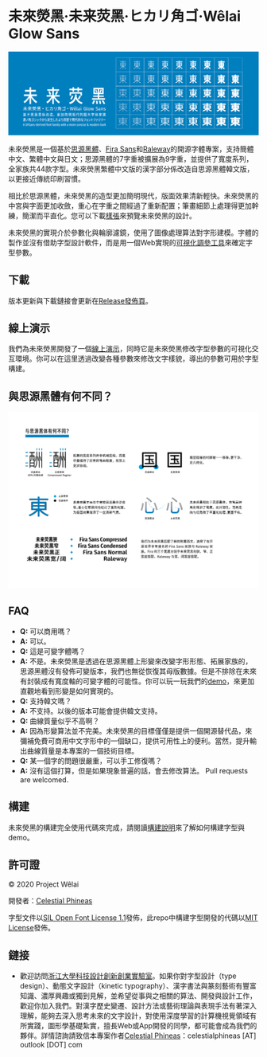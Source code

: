 # 未來熒黑·未来荧黑·ヒカリ角ゴ·Wêlai Glow Sans

![未來熒黑](../tests/glow.png)

未來熒黑是一個基於[思源黑體](https://github.com/adobe-fonts/source-han-sans)、[Fira Sans](https://github.com/mozilla/Fira)和[Raleway](https://github.com/impallari/Raleway)的開源字體專案，支持簡體中文、繁體中文與日文；思源黑體的7字重被擴展為9字重，並提供了寬度系列，全家族共44款字型。未來熒黑繁體中文版的漢字部分係改造自思源黑體韓文版，以更接近傳統印刷習慣。

相比於思源黑體，未來熒黑的造型更加簡明現代，版面效果清新輕快。未來熒黑的中宮與字面更加收斂，重心在字重之間經過了重新配置；筆畫細節上處理得更加幹練，簡潔而平直化。您可以下載[樣張](../tests/family-specimen.pdf)來預覽未來熒黑的設計。

未來熒黑的實現介於參數化與輪廓濾鏡，使用了圖像處理算法對字形建模。字體的製作並沒有借助字型設計軟件，而是用一個Web實現的[可視化調參工具](https://welai.github.io/glow-sans)來確定字型參數。

## 下載

版本更新與下載鏈接會更新在[Release發佈頁](https://github.com/welai/glow-sans/releases)。

## 線上演示

我們為未來熒黑開發了一個[線上演示](https://welai.github.io/glow-sans)，同時它是未來熒黑修改字型參數的可視化交互環境。你可以在這里透過改變各種參數來修改文字樣貌，導出的參數可用於字型構建。

## 與思源黑體有何不同？

![未來熒黑](../tests/diff.png)

## FAQ

* **Q:** 可以商用嗎？
* **A:** 可以。
* **Q:** 這是可變字體嗎？
* **A:** 不是。未來熒黑是透過在思源黑體上形變來改變字形形態、拓展家族的，思源黑體沒有發佈可變版本，我們也無從恢復其母版數據。但是不排除在未來有封裝成有寬度軸的可變字體的可能性。你可以玩一玩我們的[demo](https://welai.github.io/glow-sans)，來更加直觀地看到形變是如何實現的。
* **Q:** 支持韓文嗎？
* **A:** 不支持。以後的版本可能會提供韓文支持。
* **Q:** 曲線質量似乎不高啊？
* **A:** 因為形變算法並不完美。未來熒黑的目標僅僅是提供一個開源替代品，來彌補免費可商用中文字形中的一個缺口，提供可用性上的便利。當然，提升輸出曲線質量是本專案的一個技術目標。
* **Q:** 某一個字的問題很嚴重，可以手工修復嗎？
* **A:** 沒有這個打算，但是如果現象普遍的話，會去修改算法。 Pull requests are welcomed.

## 構建

未來熒黑的構建完全使用代碼來完成，請閱讀[構建說明](build-instructions.md)來了解如何構建字型與demo。

## 許可證

© 2020 Project Wêlai

開發者：[Celestial Phineas](https://github.com/celestialphineas)

字型文件以[SIL Open Font License 1.1](../OFL.txt)發佈，此repo中構建字型開發的代碼以[MIT License](../LICENSE)發佈。

## 鏈接

* 歡迎訪問[浙江大學科技設計創新創業實驗室](http://www.next.zju.edu.cn)。如果你對字型設計（type design）、動態文字設計（kinetic typography）、漢字書法與篆刻藝術有豐富知識、濃厚興趣或獨到見解，並希望從事與之相關的算法、開發與設計工作，歡迎你加入我們。對漢字歷史變遷、設計方法或藝術理論與表現手法有著深入理解，能夠去深入思考未來的文字設計，對使用深度學習的計算機視覺領域有所實踐，圖形學基礎紮實，擅長Web或App開發的同學，都可能會成為我們的夥伴。詳情諮詢請致信本專案作者[Celestial Phineas](https://github.com/celestialphineas)：celestialphineas [AT] outlook [DOT] com
